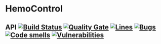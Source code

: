 # HemoControl

## API [![Build Status](https://travis-ci.com/cassiofariasmachado/hemo-control.svg?token=BjmPBHpDQqPRqmzffV7M&branch=master)](https://travis-ci.com/cassiofariasmachado/hemo-control) [![Quality Gate](https://sonarqube.com/api/badges/gate?key=hemo-control)](https://sonarqube.com/dashboard/index/?id=hemo-control)  [![Lines](https://sonarqube.com/api/badges/measure?key=hemo-control&metric=lines)](https://sonarqube.com/dashboard/index/?id=hemo-control) [![Bugs](https://sonarqube.com/api/badges/measure?key=hemo-control&metric=bugs)](https://sonarqube.com/dashboard/index/?id=hemo-control) [![Code smells](https://sonarqube.com/api/badges/measure?key=hemo-control&metric=code_smells)](https://sonarqube.com/dashboard/index/?id=hemo-control) [![Vulnerabilities](https://sonarqube.com/api/badges/measure?key=hemo-control&metric=vulnerabilities)](https://sonarqube.com/dashboard/index/?id=hemo-control)